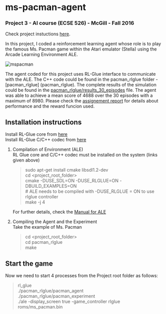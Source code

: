 # ms-pacman-agent


### Project 3 - AI course (ECSE 526) - McGill - Fall 2016
Check project instuctions [here](http://www.cim.mcgill.ca/~jer/courses/ai/as3).
  
In this project, I coded a reinforcement learning agent whose role is to play the famous Ms. Pacman game  within the Atari emulator (Stella) using the Arcade Learning Environment ALE. 

  ![mspacman](https://user-images.githubusercontent.com/44270915/47176769-727d7080-d2e4-11e8-8fdd-51ebbf725aa0.PNG)

The agent coded for this project uses RL-Glue interface to communicate with the ALE. The C++ code could be found in the pacman_rlglue folder - [pacman_rlglue] (pacman_rlglue).
The complete results of the simulation could be found in the [pacman_rlglue/results_30_episodes](results_30_episodes.txt) file.
The agent was able to achieve a mean score of 4688 over the 30 episodes with a maximum of 8980.
Please check the [assignement report](ASSIGNMENT_3_REPORT.pdf) for details about performance and the reward funcion used.
 
  
## Installation instructions

Install RL-Glue core from [here](https://code.google.com/archive/p/rl-glue-ext/wikis/RLGlueCore.wiki)  
Install RL-Glue C/C++ codec from [here](https://code.google.com/archive/p/rl-glue-ext/wikis/CandCPP.wiki)  
  
1) Compilation of Environment (ALE)  
   RL Glue core and C/C++ codec must be installed on the system (links given above)  
   > sudo apt-get install cmake libsdl1.2-dev  
   > cd \<project_root_folder\>  
   > cmake -DUSE_SDL=ON -DUSE_RLGLUE=ON -DBUILD_EXAMPLES=ON  
   > \# ALE needs to be compiled with -DUSE_RLGLUE = ON to use rlglue controller  
   > make -j 4  
   
   For further details, check the [Manual for ALE](doc/manual/manual.pdf)
  
2) Compiling the Agent and the Experiment  
   Take the example of Ms. Pacman  
   > cd \<project_root_folder\>  
   > cd pacman_rlglue  
   > make 
  
 ## Start the game
   
   Now we need to start 4 processes from the Project root folder as follows:  
   > rl_glue  
   > ./pacman_rlglue/pacman_agent  
   > ./pacman_rlglue/pacman_experiment  
   > ./ale -display_screen true -game_controller rlglue roms/ms_pacman.bin  


